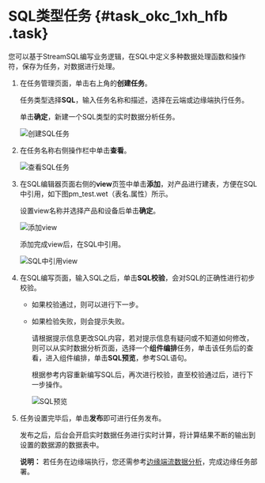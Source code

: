 # SQL类型任务 {#task_okc_1xh_hfb .task}

您可以基于StreamSQL编写业务逻辑，在SQL中定义多种数据处理函数和操作符，保存为任务，对数据进行处理。

1.  在任务管理页面，单击右上角的**创建任务**。 

    任务类型选择**SQL**，输入任务名称和描述，选择在云端或边缘端执行任务。

    单击**确定**，新建一个SQL类型的实时数据分析任务。

    ![创建SQL任务](http://static-aliyun-doc.oss-cn-hangzhou.aliyuncs.com/assets/img/155546/156705848044063_zh-CN.png)

2.  在任务名称右侧操作栏中单击**查看**。 

    ![查看SQL任务](http://static-aliyun-doc.oss-cn-hangzhou.aliyuncs.com/assets/img/155546/156705848044066_zh-CN.png)

3.  在SQL编辑器页面右侧的**view**页签中单击**添加**，对产品进行建表，方便在SQL中引用，如下图pm\_test.wet（表名.属性）所示。 

    设置view名称并选择产品和设备后单击**确定**。

    ![添加view](http://static-aliyun-doc.oss-cn-hangzhou.aliyuncs.com/assets/img/155546/156705848144067_zh-CN.png)

    添加完成view后，在SQL中引用。

    ![SQL中引用view](http://static-aliyun-doc.oss-cn-hangzhou.aliyuncs.com/assets/img/155546/156705848144068_zh-CN.png)

4.  在SQL编写页面，输入SQL之后，单击**SQL校验**，会对SQL的正确性进行初步校验。 
    -   如果校验通过，则可以进行下一步。
    -   如果检验失败，则会提示失败。

        请根据提示信息更改SQL内容，若对提示信息有疑问或不知道如何修改，则可以从实时数据分析页面，选择一个**组件编排**任务，单击该任务后的查看，进入组件编排，单击**SQL预览**，参考SQL语句。

        根据参考内容重新编写SQL后，再次进行校验，直至校验通过后，进行下一步操作。

        ![SQL预览](http://static-aliyun-doc.oss-cn-hangzhou.aliyuncs.com/assets/img/155546/156705848144069_zh-CN.png)

5.  任务设置完毕后，单击**发布**即可进行任务发布。 

    发布之后，后台会开启实时数据任务进行实时计算，将计算结果不断的输出到设置的数据源的数据表中。

    **说明：** 若任务在边缘端执行，您还需参考[边缘端流数据分析](../../../../cn.zh-CN/用户指南/流数据分析/分配流数据分析到边缘实例.md#)，完成边缘任务部署。


